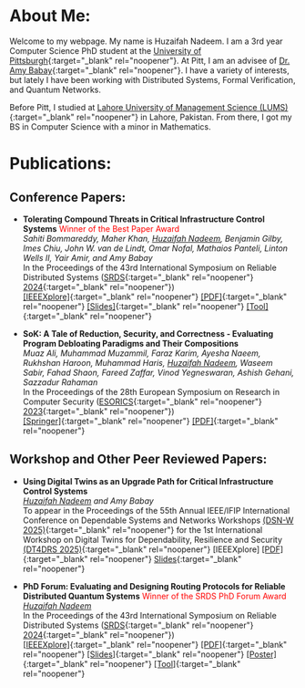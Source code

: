 # About Me:
Welcome to my webpage. My name is Huzaifah Nadeem. I am a 3rd year Computer Science PhD student at the [University of Pittsburgh](https://pitt.edu/){:target="_blank" rel="noopener"}. At Pitt, I am an advisee of [Dr. Amy Babay](https://sites.pitt.edu/~babay/){:target="_blank" rel="noopener"}. I have a variety of interests, but lately I have been working with Distributed Systems, Formal Verification, and Quantum Networks. 

Before Pitt, I studied at [Lahore University of Management Science (LUMS)](https://lums.edu.pk/){:target="_blank" rel="noopener"} in Lahore, Pakistan. From there, I got my BS in Computer Science with a minor in Mathematics.

# Publications:
## Conference Papers:
- **Tolerating Compound Threats in Critical Infrastructure Control Systems**<span style="color:red"> Winner of the Best Paper Award</span>   
_Sahiti Bommareddy, Maher Khan, <ins>Huzaifah Nadeem</ins>, Benjamin Gilby, Imes Chiu, John W. van de Lindt, Omar Nofal, Mathaios Panteli, Linton Wells II, Yair Amir, and Amy Babay_   
In the Proceedings of the 43rd International Symposium on Reliable Distributed Systems ([SRDS](https://srds-conference.org/){:target="_blank" rel="noopener"} [2024](https://srds-conference.org/2024/index.html){:target="_blank" rel="noopener"})   
[[IEEEXplore]](https://ieeexplore.ieee.org/document/10806616){:target="_blank" rel="noopener"} [[PDF]](https://sites.pitt.edu/~babay/pubs/srds24_compoundThreats.pdf){:target="_blank" rel="noopener"} [[Slides]](files/SRDS2024/compound-threats-slides.pptx){:target="_blank" rel="noopener"} [[Tool]](https://github.com/spire-resilient-systems/compound_threat_analyzer){:target="_blank" rel="noopener"}

- **SoK: A Tale of Reduction, Security, and Correctness - Evaluating Program Debloating Paradigms and Their Compositions**   
_Muaz Ali, Muhammad Muzammil, Faraz Karim, Ayesha Naeem, Rukhshan Haroon, Muhammad Haris, <ins>Huzaifah Nadeem</ins>, Waseem Sabir, Fahad Shaon, Fareed Zaffar, Vinod Yegneswaran, Ashish Gehani, Sazzadur Rahaman_   
In the Proceedings of the 28th European Symposium on Research in Computer Security ([ESORICS](https://link.springer.com/conference/esorics){:target="_blank" rel="noopener"} [2023](https://esorics2023.org/){:target="_blank" rel="noopener"})   
[[Springer]](https://doi.org/10.1007/978-3-031-51482-1_12){:target="_blank" rel="noopener"} [[PDF]](http://www.csl.sri.com/users/gehani/papers/ESORICS-2023.Debloat.pdf){:target="_blank" rel="noopener"}

## Workshop and Other Peer Reviewed Papers:
- **Using Digital Twins as an Upgrade Path for Critical Infrastructure Control Systems**   
_<ins>Huzaifah Nadeem</ins> and Amy Babay_   
To appear in the Proceedings of the 55th Annual IEEE/IFIP International Conference on Dependable Systems and Networks Workshops [(DSN-W 2025)](https://dsn2025.github.io/){:target="_blank" rel="noopener"} for the 1st International Workshop on Digital Twins for Dependability, Resilience and Security [(DT4DRS 2025)](https://dt4drs2025.dieti.unina.it/){:target="_blank" rel="noopener"}
[IEEEXplore] [[PDF]](https://sites.pitt.edu/~babay/pubs/dt4drs25_upgrade.pdf){:target="_blank" rel="noopener"} [Slides](files/DSN2025/DT-workshop-paper-slides.pptx){:target="_blank" rel="noopener"}

- **PhD Forum: Evaluating and Designing Routing Protocols for Reliable Distributed Quantum Systems** <span style="color:red">Winner of the SRDS PhD Forum Award</span>   
_<ins>Huzaifah Nadeem</ins>_   
In the Proceedings of the 43rd International Symposium on Reliable Distributed Systems ([SRDS](https://srds-conference.org/){:target="_blank" rel="noopener"} [2024](https://srds-conference.org/2024/index.html){:target="_blank" rel="noopener"})   
[[IEEEXplore]](https://ieeexplore.ieee.org/document/10806507){:target="_blank" rel="noopener"} [[PDF]](files/tmp/phd-forum-paper.pdf){:target="_blank" rel="noopener"} [[Slides]](files/SRDS2024/phd-forum-slides.pptx){:target="_blank" rel="noopener"} [[Poster]](files/SRDS2024/phd-forum-poster.pdf){:target="_blank" rel="noopener"} [[Tool]](https://github.com/huzaifahnadeem/qnet-sim){:target="_blank" rel="noopener"}